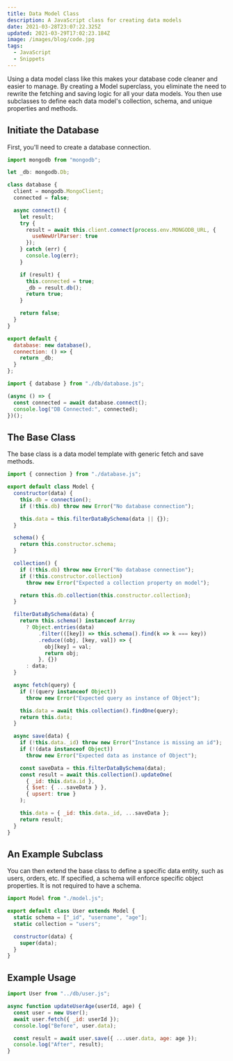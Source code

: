 ```yaml
---
title: Data Model Class
description: A JavaScript class for creating data models
date: 2021-03-28T23:07:22.325Z
updated: 2021-03-29T17:02:23.184Z
image: /images/blog/code.jpg
tags:
  - JavaScript
  - Snippets
---
```


Using a data model class like this makes your database code cleaner and easier to manage. By creating a Model superclass, you eliminate the need to rewrite the fetching and saving logic for all your data models. You then use subclasses to define each data model's collection, schema, and unique properties and methods.

## Initiate the Database

First, you'll need to create a database connection.

```javascript [db/database.js]
import mongodb from "mongodb";

let _db: mongodb.Db;

class database {
  client = mongodb.MongoClient;
  connected = false;

  async connect() {
    let result;
    try {
      result = await this.client.connect(process.env.MONGODB_URL, {
        useNewUrlParser: true
      });
    } catch (err) {
      console.log(err);
    }

    if (result) {
      this.connected = true;
      _db = result.db();
      return true;
    }

    return false;
  }
}

export default {
  database: new database(),
  connection: () => {
    return _db;
  }
};
```

```javascript [index.js]
import { database } from "./db/database.js";

(async () => {
  const connected = await database.connect();
  console.log("DB Connected:", connected);
})();
```

## The Base Class

The base class is a data model template with generic fetch and save methods.

```javascript [db/model.js]
import { connection } from "./database.js";

export default class Model {
  constructor(data) {
    this.db = connection();
    if (!this.db) throw new Error("No database connection");

    this.data = this.filterDataBySchema(data || {});
  }

  schema() {
    return this.constructor.schema;
  }

  collection() {
    if (!this.db) throw new Error("No database connection");
    if (!this.constructor.collection)
      throw new Error("Expected a collection property on model");

    return this.db.collection(this.constructor.collection);
  }

  filterDataBySchema(data) {
    return this.schema() instanceof Array
      ? Object.entries(data)
          .filter(([key]) => this.schema().find(k => k === key))
          .reduce((obj, [key, val]) => {
            obj[key] = val;
            return obj;
          }, {})
      : data;
  }

  async fetch(query) {
    if (!(query instanceof Object))
      throw new Error("Expected query as instance of Object");

    this.data = await this.collection().findOne(query);
    return this.data;
  }

  async save(data) {
    if (!this.data._id) throw new Error("Instance is missing an id");
    if (!(data instanceof Object))
      throw new Error("Expected data as instance of Object");

    const saveData = this.filterDataBySchema(data);
    const result = await this.collection().updateOne(
      { _id: this.data.id },
      { $set: { ...saveData } },
      { upsert: true }
    );

    this.data = { _id: this.data._id, ...saveData };
    return result;
  }
}
```

## An Example Subclass

You can then extend the base class to define a specific data entity, such as users, orders, etc. If specified, a schema will enforce specific object properties. It is not required to have a schema.

```javascript [db/user.js]
import Model from "./model.js";

export default class User extends Model {
  static schema = ["_id", "username", "age"];
  static collection = "users";

  constructor(data) {
    super(data);
  }
}
```

## Example Usage

```javascript
import User from "../db/user.js";

async function updateUserAge(userId, age) {
  const user = new User();
  await user.fetch({ _id: userId });
  console.log("Before", user.data);

  const result = await user.save({ ...user.data, age: age });
  console.log("After", result);
}
```
